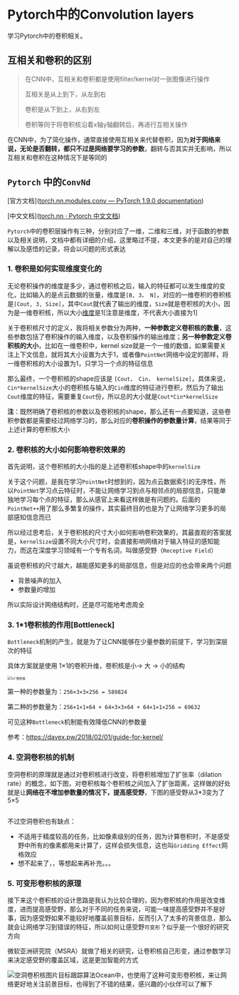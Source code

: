 # Pytorch中的Convolution layers


学习Pytorch中的卷积相关。

<!--more-->

## 互相关和卷积的区别

> 在CNN中，互相关和卷积都是使用filter/kernel对一张图像进行操作
> 
> 互相关是从上到下，从左到右
> 
> 卷积是从下到上，从右到左
> 
> 卷积等同于将卷积核沿着x轴y轴翻转后，再进行互相关操作

在CNN中，为了简化操作，通常直接使用互相关来代替卷积，因为**对于网络来说，无论是否翻转，都只不过是网络要学习的参数**，翻转与否其实并无影响，所以互相关和卷积在这种情况下是等同的

## `Pytorch` 中的`ConvNd`

[官方文档]([torch.nn.modules.conv &mdash; PyTorch 1.9.0 documentation](https://pytorch.org/docs/stable/_modules/torch/nn/modules/conv.html#Conv1d))

[中文文档]([torch.nn · Pytorch 中文文档](https://pytorch.apachecn.org/docs/1.0/nn.html))

`Pytorch`中的卷积层操作有三种，分别对应了一维，二维和三维，对于函数的参数以及相关说明，文档中都有详细的介绍，这里略过不提，本文更多的是对自己的理解以及感悟的记录，将会以问题的形式表达

### 1. 卷积是如何实现维度变化的

无论卷积操作的维度是多少，通过卷积核之后，输入的特征都可以发生维度的变化，比如输入的是点云数据的张量，维度是`[B, 3， N]`，对应的一维卷积的卷积核是`[Cout, 3, Size]`，其中`Cout`就代表了输出的维度，`Size`就是卷积核的大小，因为是一维卷积核，所以大小<u>维度</u>是1[注意是维度，不代表大小直接为1]

关于卷积核尺寸的定义，我将相关参数分为两种，**一种参数定义卷积核的数量**，这些参数包括了卷积操作的输入维度，以及卷积操作的输出维度；**另一种参数定义卷积核的大小**，比如在一维卷积中，kernel size就是一个一维的数值，如果需要关注上下文信息，就将其大小设置为大于1，或者像`PointNet`网络中设定的那样，将一维卷积核的大小设置为1，只学习一个点的特征信息

那么最终，一个卷积核的shape应该是 `[Cout， Cin， kernelSize]`，具体来说，`Cin*kernelSize`大小的卷积核与输入的`Cin`维度的特征进行卷积，然后为了输出`Cout`维度的特征，需要重复`Cout`份，所以总的大小就是`Cout*Cin*kernelSize`

**注**：既然明确了卷积核的参数以及卷积核的shape，那么还有一点要知道，这些卷积参数都是需要经过网络学习的，那么对应的**卷积操作的参数量计算**，结果等同于上述计算的卷积核大小

### 2. 卷积核的大小如何影响卷积效果的

首先说明，这个卷积核的大小指的是上述卷积核shape中的`kernelSize`

关于这个问题，是我在学习`PointNet`时想到的，因为点云数据索引的无序性，所以`PointNet`学习点云特征时，不能让网络学习到点与相邻点的局部信息，只能单独地学习每个点的特征，那么从感官上来看这样做是有问题的。后面的`PointNet++`用了那么多繁复的操作，其实最终目的也是为了让网络学习更多的局部感知信息而已

所以经过思考后，关于卷积核的尺寸大小如何影响卷积效果的，其最直观的答案就是，`kernelSize`设置不同大小尺寸时，会直接影响网络对于输入特征的感知能力，而这在深度学习领域有一个专有名词，叫做感受野（`Receptive Field`）

虽说卷积核的尺寸越大，越能感知更多的局部信息，但是对应的也会带来两个问题

- 背景噪声的加入
- 参数量的增加

所以实际设计网络结构时，还是尽可能地考虑周全

### 3. 1*1卷积核的作用[Bottleneck]

`Bottleneck`机制的产生，就是为了让CNN能够在少量参数的前提下，学习到深层次的特征

具体方案就是使用 1×1的卷积升维，卷积核是小-> 大 -> 小的结构

<img title="" src="https://raw.githubusercontent.com/shmilywh/PicturesForBlog/master/2021/07/05-09-42-02-one-by-one-kernel.jpg" alt="1x1 卷积核" style="zoom: 50%;">

第一种的参数量为：`256×3×3×256 = 589824`

第二种的参数量为：`256×1×1×64 + 64×3×3×64 + 64×1×1×256 = 69632`

可见这种`Bottleneck`机制能有效降低CNN的参数量

参考：https://davex.pw/2018/02/01/guide-for-kernel/

### 4. 空洞卷积核的机制

空洞卷积的原理就是通过对卷积核进行改变，将卷积核增加了扩张率（dilation rate）的概念，如下图，对卷积核每个卷积核之间加入了扩张距离，这样做的好处就是让**网络在不增加参数量的情况下，提高感受野**，下图的感受野从3*3变为了5×5

<img title="" src="https://raw.githubusercontent.com/shmilywh/PicturesForBlog/master/2021/07/05-09-46-29-2021-07-05-09-46-26-image.png" alt="" style="zoom:50%;">

不过空洞卷积也有缺点：

- 不适用于精度较高的任务，比如像素级别的任务，因为计算卷积时，不是感受野中所有的像素都用来计算了，这样会损失信息，这也叫`Gridding Effect`网格效应
- 想不起来了，，等想起来再补充。。。

### 5. 可变形卷积核的原理

接下来这个卷积核的设计思路是我认为比较合理的，因为卷积核的作用是改变维度，进而提高感受野，那么对于不同的任务来说，可能一味提高感受野并不是好事，因为感受野如果不能较好地覆盖前景目标，反而引入了太多的背景信息，那么就会让网络学习到错误的特征，所以如何让感受野`可变形`？似乎是一个很好的研究方向

微软亚洲研究院（MSRA）就做了相关的研究，让卷积核自己形变，通过参数学习来决定感受野的覆盖区域，这是更加智能的方式

![空洞卷积核](https://raw.githubusercontent.com/shmilywh/PicturesForBlog/master/2021/07/05-09-41-25-deformable_kernel.png)图片目标跟踪算法Ocean中，也使用了这种可变形卷积核，来让网络更好地关注前景目标，也得到了不错的结果，感兴趣的小伙伴可以了解下

